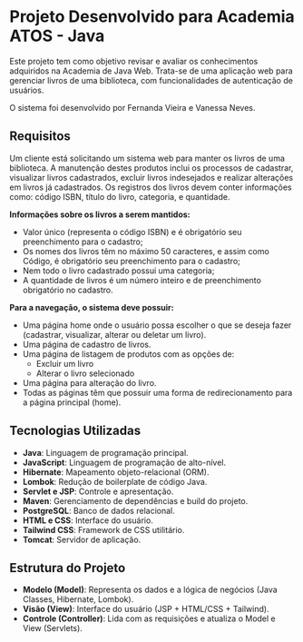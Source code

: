 # Projeto Desenvolvido para Academia ATOS - Java

Este projeto tem como objetivo revisar e avaliar os conhecimentos adquiridos na Academia de Java Web. Trata-se de uma aplicação web para gerenciar livros de uma biblioteca, com funcionalidades de autenticação de usuários.

O sistema foi desenvolvido por Fernanda Vieira e Vanessa Neves.

## Requisitos

Um cliente está solicitando um sistema web para manter os livros de uma biblioteca. A manutenção destes produtos inclui os processos de cadastrar, visualizar livros cadastrados, excluir livros indesejados e realizar alterações em livros já cadastrados. Os registros dos livros devem conter informações como: código ISBN, título do livro, categoria, e quantidade.

**Informações sobre os livros a serem mantidos:**

* Valor único (representa o código ISBN) e é obrigatório seu preenchimento para o cadastro;
* Os nomes dos livros têm no máximo 50 caracteres, e assim como Código, é obrigatório seu preenchimento para o cadastro;
* Nem todo o livro cadastrado possui uma categoria;
* A quantidade de livros é um número inteiro e de preenchimento obrigatório no cadastro.

**Para a navegação, o sistema deve possuir:**

* Uma página home onde o usuário possa escolher o que se deseja fazer (cadastrar, visualizar, alterar ou deletar um livro).
* Uma página de cadastro de livros.
* Uma página de listagem de produtos com as opções de:
    * Excluir um livro
    * Alterar o livro selecionado
* Uma página para alteração do livro.
* Todas as páginas têm que possuir uma forma de redirecionamento para a página principal (home).

## Tecnologias Utilizadas

* **Java**: Linguagem de programação principal.
* **JavaScript**: Linguagem de programação de alto-nível.
* **Hibernate**: Mapeamento objeto-relacional (ORM).
* **Lombok**: Redução de boilerplate de código Java.
* **Servlet e JSP**: Controle e apresentação.
* **Maven**: Gerenciamento de dependências e build do projeto.
* **PostgreSQL**: Banco de dados relacional.
* **HTML e CSS**: Interface do usuário.
* **Tailwind CSS**: Framework de CSS utilitário.
* **Tomcat**: Servidor de aplicação.

## Estrutura do Projeto

- **Modelo (Model)**: Representa os dados e a lógica de negócios (Java Classes, Hibernate, Lombok).
- **Visão (View)**: Interface do usuário (JSP + HTML/CSS + Tailwind).
- **Controle (Controller)**: Lida com as requisições e atualiza o Model e View (Servlets).
